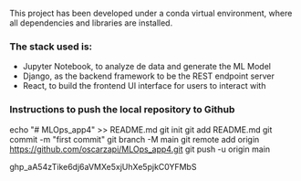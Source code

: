  This project has been developed under a conda virtual environment, where all dependencies and libraries are installed.

### The stack used is:
- Jupyter Notebook, to analyze de data and generate the ML Model
- Django, as the backend framework to be the REST endpoint server
- React, to build the frontend UI interface for users to interact with


### Instructions to push the local repository to Github
echo "# MLOps_app4" >> README.md
git init
git add README.md
git commit -m "first commit"
git branch -M main
git remote add origin https://github.com/oscarzapi/MLOps_app4.git
git push -u origin main

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